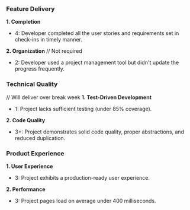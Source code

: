 ### Feature Delivery

**1. Completion**

* 4: Developer completed all the user stories and requirements set in check-ins in timely manner.

**2. Organization**
// Not required
* 2: Developer used a project management tool but didn't update the progress frequently.

### Technical Quality
// Will deliver over break week
**1. Test-Driven Development**

* 1: Project lacks sufficient testing (under 85% coverage).

**2. Code Quality**

* 3+: Project demonstrates solid code quality, proper abstractions, and reduced duplication.

### Product Experience

**1. User Experience**

* 3: Project exhibits a production-ready user experience.

**2. Performance**

* 3: Project pages load on average under 400 milliseconds.
